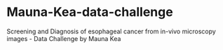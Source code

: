 # Mauna-Kea-data-challenge
Screening and Diagnosis of esophageal cancer from in-vivo microscopy images - Data Challenge by Mauna Kea
